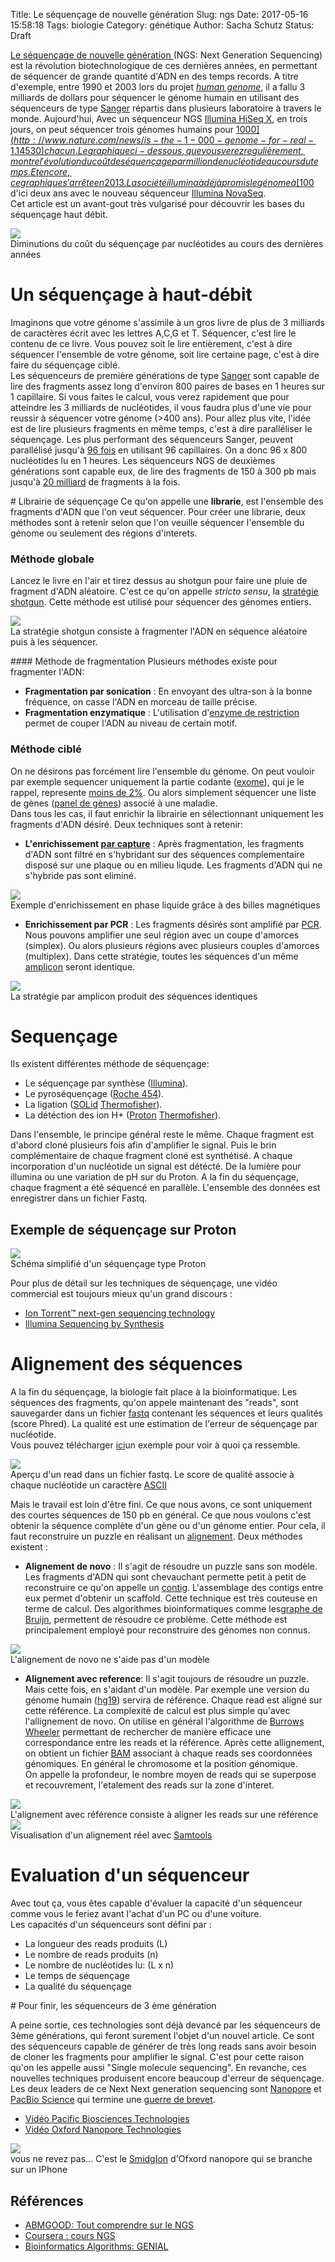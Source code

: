 Title: Le séquençage de nouvelle génération
Slug: ngs
Date: 2017-05-16 15:58:18
Tags: biologie
Category: génétique
Author: Sacha Schutz
Status: Draft

[Le séquençage de nouvelle génération ](https://fr.wikipedia.org/wiki/S%C3%A9quen%C3%A7age_de_l%27ADN#S.C3.A9quen.C3.A7age_haut_d.C3.A9bit_.28HTS.29)(NGS: Next Generation Sequencing) est la révolution biotechnologique de ces dernières années, en permettant de séquencer de grande quantité d'ADN en des temps records.
A titre d'exemple, entre 1990 et 2003 lors du projet *[human genome](https://en.wikipedia.org/wiki/Human_genome)*, il a fallu 3 milliards de dollars pour séquencer le génome humain en utilisant des séquenceurs de type [Sanger](https://en.wikipedia.org/wiki/Sanger_sequencing) répartis dans plusieurs laboratoire à travers le monde. Aujourd'hui, Avec un séquenceur NGS [Illumina HiSeq X](https://www.illumina.com/systems/sequencing-platforms/hiseq-x.html), en trois jours, on peut séquencer trois génomes humains pour [$1000](http://www.nature.com/news/is-the-1-000-genome-for-real-1.14530) chacun. Le graphique ci-dessous, que vous verez regulièrement, montre l'évolution du coût de séquençage par million de nucléotide au cours du temps. Et encore, ce graphique s'arrête en 2013. La société illumina à déjà promis le génome à [$100](https://www.illumina.com/company/news-center/press-releases/press-release-details.html?newsid=2236383) d'ici deux ans avec le nouveau séquenceur [Illumina NovaSeq](https://www.illumina.com/systems/sequencing-platforms/novaseq.html).  
Cet article est un avant-gout très vulgarisé pour découvrir les bases du séquençage haut débit.  

<div class="figure">
    <img src="../images/post22/moore.png" /> 
    <div class="legend">Diminutions du coût du séquençage par nucléotides au cours des dernières années</div>
</div>   


# Un séquençage à haut-débit

Imaginons que votre génome s'assimile à un gros livre de plus de 3 milliards de caractères écrit avec les lettres A,C,G et T. Séquencer, c'est lire le contenu de ce livre. Vous pouvez soit le lire entièrement, c'est à dire séquencer l'ensemble de votre génome, soit lire certaine page, c'est à dire faire du séquençage ciblé.      
Les séquenceurs de première générations de type [Sanger](https://fr.wikipedia.org/wiki/S%C3%A9quen%C3%A7age_de_l%27ADN#M.C3.A9thode_de_Sanger) sont capable de lire des fragments assez long d'environ 800 paires de bases en 1 heures sur 1 capillaire. Si vous faites le calcul, vous verez rapidement que pour atteindre les 3 milliards de nucléotides, il vous faudra plus d'une vie pour reussir à séquencer votre génome (>400 ans). Pour allez plus vite, l'idée est de lire plusieurs fragments en même temps, c'est à dire paralléliser le séquençage. Les plus performant des séquenceurs Sanger, peuvent parallélisé jusqu'à [96 fois](https://www.thermofisher.com/order/catalog/product/3730XL) en utilisant 96 capillaires. On a donc 96 x 800 nucléotides lu en 1 heures. Les séquenceurs NGS de deuxièmes générations sont capable eux, de lire des fragments de 150 à 300 pb mais jusqu'à [20 milliard](https://www.illumina.com/systems/sequencing-platforms/novaseq.html) de fragments à la fois. 



# Librairie de séquençage
Ce qu'on appelle une **librarie**, est l'ensemble des fragments d'ADN que l'on veut séquencer. Pour créer une librarie, deux méthodes sont à retenir selon que l'on veuille séquencer l'ensemble du génome ou seulement des régions d'interets. 

### Méthode globale

Lancez le livre en l'air et tirez dessus au shotgun pour faire une pluie de fragment d'ADN aléatoire. C'est ce qu'on appelle *stricto sensu*, la [stratégie shotgun](https://fr.wikipedia.org/wiki/S%C3%A9quen%C3%A7age_de_l%27ADN#M.C3.A9thode_globale_ou_Shotgun). Cette méthode est utilisé pour séquencer des génomes entiers.

<div class="figure">
    <img src="../images/post22/shotgun.png" /> 
    <div class="legend">La stratégie shotgun consiste à fragmenter l'ADN en séquence aléatoire puis à les séquencer.</div>
</div>   


#### Méthode de fragmentation
Plusieurs méthodes existe pour fragmenter l'ADN:

* **Fragmentation par sonication** : En envoyant des ultra-son à la bonne fréquence, on casse l'ADN en morceau de taille précise.
* **Fragmentation enzymatique** : L'utilisation d'[enzyme de restriction](https://fr.wikipedia.org/wiki/Enzyme_de_restriction) permet de couper l'ADN au niveau de certain motif. 


### Méthode ciblé 
On ne désirons pas forcément lire l'ensemble du génome. On peut vouloir par exemple sequencer uniquement la partie codante ([exome](https://fr.wikipedia.org/wiki/Exome)), qui je le rappel, represente [moins de 2%](http://dridk.me/genome_chiffre_1.html). Ou alors simplement séquencer une liste de gènes ([panel de gènes](https://www.gatc-biotech.com/fr/expertise/sequencage-cible/panel-de-genes.html)) associé à une maladie.   
Dans tous les cas, il faut enrichir la librairie en sélectionnant uniquement les fragments d'ADN désiré. Deux techniques sont à retenir:

* **L'enrichissement [par capture](https://www.ncbi.nlm.nih.gov/pubmed/18330355)** : Après fragmentation, les fragments d'ADN sont filtré en s'hybridant sur des séquences complementaire disposé sur une plaque ou en milieu liqude. Les fragments d'ADN qui ne s'hybride pas sont eliminé. 
  

<div class="figure">
    <img src="../images/post22/capture.png" /> 
    <div class="legend">Exemple d'enrichissement en phase liquide grâce à des billes magnétiques</div>
</div>   



* **Enrichissement par PCR** : Les fragments désirés sont amplifié par [PCR](https://fr.wikipedia.org/wiki/PCR). Nous pouvons amplifier une seul région avec un coupe d'amorces (simplex). Ou alors plusieurs régions avec plusieurs couples d'amorces (multiplex). Dans cette stratégie, toutes les séquences d'un même [amplicon](https://fr.wikipedia.org/wiki/Amplicon) seront identique. 


<div class="figure">
    <img src="../images/post22/amplicon.png" /> 
    <div class="legend">La stratégie par amplicon produit des séquences identiques</div>
</div>   



# Sequençage 
Ils existent différentes méthode de séquençage:

* Le séquençage par synthèse ([Illumina](https://www.illumina.com/)).
* Le pyroséquençage ([Roche 454](https://fr.wikipedia.org/wiki/Technique_de_s%C3%A9quen%C3%A7age_454)).
* La ligation ([SOLid](https://www.thermofisher.com/fr/fr/home/life-science/sequencing/next-generation-sequencing/solid-next-generation-sequencing.html) [Thermofisher](https://www.thermofisher.com/fr/fr/home.html)).
* La détéction des ion H+ ([Proton](https://www.thermofisher.com/fr/fr/home/life-science/sequencing/next-generation-sequencing/ion-torrent-next-generation-sequencing-workflow/ion-torrent-next-generation-sequencing-run-sequence/ion-proton-system-for-next-generation-sequencing.html) [Thermofisher](https://www.thermofisher.com/fr/fr/home.html)).

Dans l'ensemble, le principe général reste le même. Chaque fragment est d'abord cloné plusieurs fois afin d'amplifier le signal. Puis le brin complémentaire de chaque fragment cloné est synthétisé. A chaque incorporation d'un nucléotide un signal est détécté. De la lumière pour illumina ou une variation de pH sur du Proton. 
A la fin du séquençage, chaque fragment a été séquencé en parallèle. L'ensemble des données est enregistrer dans un fichier Fastq.


## Exemple de séquençage sur Proton

<div class="figure">
    <img src="../images/post22/ion.png" /> 
    <div class="legend">Schéma simplifié d'un séquençage type Proton</div>
</div>   


Pour plus de détail sur les techniques de séquençage, une vidéo commercial est toujours mieux qu'un grand discours : 

- [Ion Torrent™ next-gen sequencing technology](https://www.youtube.com/watch?v=WYBzbxIfuKs)
- [Illumina Sequencing by Synthesis](https://www.youtube.com/watch?v=fCd6B5HRaZ8&t=204s) 


# Alignement des séquences
A la fin du séquençage, la biologie fait place à la bioinformatique. Les séquences des fragments, qu'on appele maintenant des "reads", sont sauvegarder dans un fichier [fastq](https://fr.wikipedia.org/wiki/FASTQ) contenant les séquences et leurs qualités (score Phred). La qualité est une estimation de l'erreur de séquençage par nucléotide.    
Vous pouvez télécharger [ici](http://www.internationalgenome.org/data-portal/sample)un exemple pour voir à quoi ça ressemble. 

<div class="figure">
    <img src="../images/post22/fastq_fig.jpg" /> 
    <div class="legend">Aperçu d'un read dans un fichier fastq. Le score de qualité associe à chaque nucléotide un caractère <a href="https://fr.wikipedia.org/wiki/American_Standard_Code_for_Information_Interchange) correspondant à un score"> ASCII </a> </div>
</div>   

Mais le travail est loin d'être fini. Ce que nous avons, ce sont uniquement des courtes séquences de 150 pb en général. Ce que nous voulons c'est obtenir la séquence complète d'un gène ou d'un génome entier. Pour cela, il faut reconstruire un puzzle en réalisant un [alignement](https://fr.wikipedia.org/wiki/Alignement_de_s%C3%A9quences). Deux méthodes existent :

- **Alignement de novo** : Il s'agit de résoudre un puzzle sans son modèle. Les fragments d'ADN qui sont chevauchant permette petit à petit de reconstruire ce qu'on appelle un [contig](https://fr.wikipedia.org/wiki/Contig). L'assemblage des contigs entre eux permet d'obtenir un scaffold. Cette technique est très couteuse en terme de calcul. Des algorithmes bioinformatiques comme les[graphe de Bruijn](https://fr.wikipedia.org/wiki/Graphe_de_de_Bruijn), permettent de résoudre ce problème. Cette méthode est principalement employé pour reconstruire des génomes non connus.

<div class="figure">
    <img src="../images/post22/aligndenovo.png" /> 
    <div class="legend">L'alignement de novo ne s'aide pas d'un modèle</div>
</div>   


- **Alignement avec reference**: Il s'agit toujours de résoudre un puzzle. Mais cette fois, en s'aidant d'un modèle. Par exemple une version du génome humain ([hg19](https://en.wikipedia.org/wiki/Reference_genome#Human_reference_genome)) servira de référence. 
Chaque read est aligné sur cette référence. La complexité de calcul est plus simple qu'avec l'allignement de novo. On utilise en général l'algorithme de [Burrows Wheeler](http://dridk.me/bwt.html) permettant de rechercher de manière efficace une correspondance entre les reads et la référence. Après cette allignement, on obtient un fichier [BAM](https://en.wikipedia.org/wiki/SAM_(file_format)) associant à chaque reads ses coordonnées génomiques. En général le chromosome et la position génomique.    
On appelle la profondeur, le nombre moyen de reads qui se superpose et recouvrement, l'etalement des reads sur la zone d'interet.  

 

<div class="figure">
    <img src="../images/post22/alignref.png" /> 
    <div class="legend">L'alignement avec référence consiste à aligner les reads sur une référence</div>
</div>   


<div class="figure">
    <a href="../images/post22/samtools.png"><img src="../images/post22/samtools_thumb.png" /> </a>
    <div class="legend">Visualisation d'un alignement réel avec <a href="http://samtools.sourceforge.net/">Samtools</a></div>
</div>   


# Evaluation d'un séquenceur 

Avec tout ça, vous êtes capable d'évaluer la capacité d'un séquenceur comme vous le feriez avant l'achat d'un PC ou d'une voiture.   
Les capacités d'un séquenceurs sont défini par : 

- La longueur des reads produits (L)
- Le nombre de reads produits (n)
- Le nombre de nucléotides lu: (L x n)
- Le temps de séquençage 
- La qualité du séquençage
 
# Pour finir, les séquenceurs de 3 ème génération

A peine sortie, ces technologies sont déjà devancé par les séquenceurs de 3ème générations, qui feront surement l'objet d'un nouvel article. Ce sont des séquenceurs capable de générer de très long reads sans avoir besoin de cloner les fragments pour amplifier le signal. C'est pour cette raison qu'on les appelle aussi "Single molecule sequencing". En revanche, ces nouvelles techniques produisent encore beaucoup d'erreur de séquençage. Les deux leaders de ce Next Next generation sequencing sont [Nanopore](https://nanoporetech.com/) et [PacBio Science](https://www.google.fr/search?q=Pacific+bioscience&oq=Pacific+bioscience&aqs=chrome..69i57j0l5.4887j0j4&sourceid=chrome&ie=UTF-8) qui termine une [guerre de brevet](http://www.frontlinegenomics.com/news/10714/pacbio-lawsuit-oxford-nanopore/).  

- [Vidéo Pacific Biosciences Technologies](https://www.youtube.com/watch?v=v8p4ph2MAvI)
- [Vidéo Oxford Nanopore Technologies](https://www.youtube.com/watch?v=3UHw22hBpAk)

<div class="figure">
    <a href="../images/post22/samtools.png"><img src="../images/post22/smidgion.jpg" /> </a>
    <div class="legend">vous ne revez pas... C'est le <a href="https://nanoporetech.com/products/smidgion">SmidgIon</a> d'Ofxord nanopore qui se branche sur un IPhone</div>
</div>   

## Références
* [ABMGOOD: Tout comprendre sur le NGS](https://www.abmgood.com/marketing/knowledge_base/next_generation_sequencing_introduction.php#similarities)
* [Coursera : cours NGS](https://fr.coursera.org/learn/bioinformatics-pku/lecture/Wu9kW/from-sequencing-to-ngs)
* [Bioinformatics Algorithms: GENIAL ](http://bioinformaticsalgorithms.com/)

